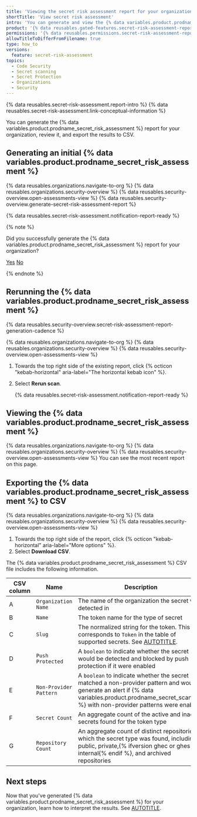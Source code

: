 ```yaml
---
title: 'Viewing the secret risk assessment report for your organization'
shortTitle: 'View secret risk assessment'
intro: 'You can generate and view the {% data variables.product.prodname_secret_risk_assessment %} report for your organization from the "Security" tab.'
product: '{% data reusables.gated-features.secret-risk-assessment-report %}'
permissions: '{% data reusables.permissions.secret-risk-assessment-report-generation %}'
allowTitleToDifferFromFilename: true
type: how_to
versions:
  feature: secret-risk-assessment
topics:
  - Code Security
  - Secret scanning
  - Secret Protection
  - Organizations
  - Security
---
```


{% data reusables.secret-risk-assessment.report-intro %} {% data reusables.secret-risk-assessment.link-conceptual-information %}

You can generate the {% data variables.product.prodname_secret_risk_assessment %} report for your organization, review it, and export the results to CSV.

## Generating an initial {% data variables.product.prodname_secret_risk_assessment %}

{% data reusables.organizations.navigate-to-org %}
{% data reusables.organizations.security-overview %}
{% data reusables.security-overview.open-assessments-view %}
{% data reusables.security-overview.generate-secret-risk-assessment-report %}

{% data reusables.secret-risk-assessment.notification-report-ready %}

{% note %}

Did you successfully generate the {% data variables.product.prodname_secret_risk_assessment %} report for your organization?

<a href="https://docs.github.io/success-test/yes.html" target="_blank" class="btn btn-outline mt-3 mr-3 no-underline"><span>Yes</span></a>  <a href="https://docs.github.io/success-test/no.html" target="_blank" class="btn btn-outline mt-3 mr-3 no-underline"><span>No</span></a>

{% endnote %}

## Rerunning the {% data variables.product.prodname_secret_risk_assessment %}

{% data reusables.security-overview.secret-risk-assessment-report-generation-cadence %}

{% data reusables.organizations.navigate-to-org %}
{% data reusables.organizations.security-overview %}
{% data reusables.security-overview.open-assessments-view %}
1. Towards the top right side of the existing report, click {% octicon "kebab-horizontal" aria-label="The horizontal kebab icon" %}.
1. Select **Rerun scan**.

    {% data reusables.secret-risk-assessment.notification-report-ready %}

## Viewing the {% data variables.product.prodname_secret_risk_assessment %}

{% data reusables.organizations.navigate-to-org %}
{% data reusables.organizations.security-overview %}
{% data reusables.security-overview.open-assessments-view %} You can see the most recent report on this page.

## Exporting the {% data variables.product.prodname_secret_risk_assessment %} to CSV

{% data reusables.organizations.navigate-to-org %}
{% data reusables.organizations.security-overview %}
{% data reusables.security-overview.open-assessments-view %}
1. Towards the top right side of the report, click {% octicon "kebab-horizontal" aria-label="More options" %}.
1. Select **Download CSV**.

The {% data variables.product.prodname_secret_risk_assessment %} CSV file includes the following information.

| CSV column | Name                   | Description                                               |
| ---------- | ---------------------- | --------------------------------------------------------- |
| A          | `Organization Name`    | The name of the organization the secret was detected in |
| B          | `Name`                 | The token name for the type of secret |
| C          | `Slug`                 | The normalized string for the token. This corresponds to `Token` in the table of supported secrets. See [AUTOTITLE](/code-security/secret-scanning/introduction/supported-secret-scanning-patterns#supported-secrets). |
| D          | `Push Protected`       | A `boolean` to indicate whether the secret would be detected and blocked by push protection if it were enabled |
| E          | `Non-Provider Pattern` | A `boolean` to indicate whether the secret matched a non-provider pattern and would generate an alert if {% data variables.product.prodname_secret_scanning %} with non-provider patterns were enabled |
| F          | `Secret Count`         | An aggregate count of the active and inactive secrets found for the token type |
| G          | `Repository Count`         | An aggregate count of distinct repositories in which the secret type was found, including public, private,{% ifversion ghec or ghes %} internal{% endif %}, and archived repositories |

## Next steps

Now that you've generated {% data variables.product.prodname_secret_risk_assessment %} for your organization, learn how to interpret the results. See [AUTOTITLE](/code-security/securing-your-organization/understanding-your-organizations-exposure-to-leaked-secrets/interpreting-secret-risk-assessment-results).
